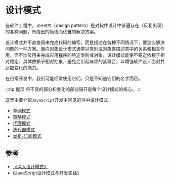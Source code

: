 # 设计模式

在软件工程中，`设计模式`（design pattern）是对软件设计中普遍存在（反复出现）的各种问题，所提出的简洁而优雅的解决方案。

设计模式并不直接用来完成代码的编写，而是描述在各种不同情况下，要怎么解决问题的一种方案。面向对象设计模式通常以类别或对象来描述其中的关系和相互作用，但不涉及用来完成应用程序的特定类别或对象。设计模式能使不稳定依赖于相对稳定、具体依赖于相对抽象，避免会引起麻烦的紧耦合，以增强软件设计面对并适应变化的能力。

在日常开发中，我们可能经常使用它们，只是不知道它们的名字而已。

:::tip 提示
将不变的部分和变化的部分隔开是每个设计模式的核心。
:::

这里主要介绍`JavaScript`开发中常见的14中设计模式：

- [单例模式](./1.md)
- [策略模式](./2.md)
- [代理模式](./3.md)
- [迭代器模式](./4.md)
- [发布-订阅模式](./5.md)

## 参考

- [《深入设计模式》](https://refactoringguru.cn/design-patterns)
- 《JavaScript设计模式与开发实践》
